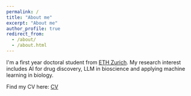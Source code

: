 ```yaml
---
permalink: /
title: "About me"
excerpt: "About me"
author_profile: true
redirect_from: 
  - /about/
  - /about.html
---
```


I'm a first year doctoral student from [ETH Zurich](https://ethz.ch/de.html). My research interest includes AI for drug discovery, LLM in bioscience and applying machine learning in biology.  


Find my CV here: [CV](../assets/CV.pdf)

